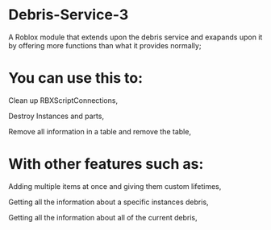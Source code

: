 # Debris-Service-3

 A Roblox module that extends upon the debris service and exapands upon it by offering more functions than what it provides normally;
# You can use this to:
 Clean up RBXScriptConnections,
 
 Destroy Instances and parts,
 
 Remove all information in a table and remove the table,
 
# With other features such as:
 Adding multiple items at once and giving them custom lifetimes,
 
 Getting all the information about a specific instances debris,
 
 Getting all the information about all of the current debris,
 
